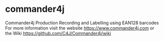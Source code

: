 # commander4j
Commander4j Production Recording and Labelling using EAN128 barcodes
For more information visit the website https://www.commander4j.com
or the Wiki https://github.com/C4J/Commander4j/wiki


